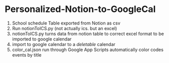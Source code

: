 # Personalized-Notion-to-GoogleCal
1. School schedule Table exported from Notion as csv
2. Run notionToICS.py (not actually ics. but an excel) 
3. notionToICS.py turns data from notion table to correct excel format to be imported to google calendar
4. import to google calendar to a *deletable* calendar
5. color_cal.json run through Google App Scripts automatically color codes events by title 
